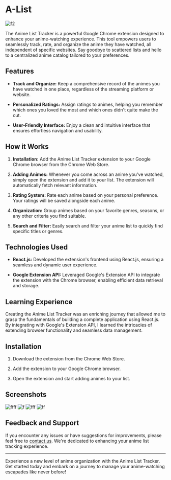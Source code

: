 # A-List

![f2](https://github.com/darkzelli/Anime-List-Tracker/assets/110872601/84098e6c-78b4-42e7-a62a-a4f99fa38b86)



The Anime List Tracker is a powerful Google Chrome extension designed to enhance your anime-watching experience. This tool empowers users to seamlessly track, rate, and organize the anime they have watched, all independent of specific websites. Say goodbye to scattered lists and hello to a centralized anime catalog tailored to your preferences.

## Features

- **Track and Organize:** Keep a comprehensive record of the animes you have watched in one place, regardless of the streaming platform or website.

- **Personalized Ratings:** Assign ratings to animes, helping you remember which ones you loved the most and which ones didn't quite make the cut.

- **User-Friendly Interface:** Enjoy a clean and intuitive interface that ensures effortless navigation and usability.

## How it Works

1. **Installation:** Add the Anime List Tracker extension to your Google Chrome browser from the Chrome Web Store.

2. **Adding Animes:** Whenever you come across an anime you've watched, simply open the extension and add it to your list. The extension will automatically fetch relevant information.

3. **Rating System:** Rate each anime based on your personal preference. Your ratings will be saved alongside each anime.

4. **Organization:** Group animes based on your favorite genres, seasons, or any other criteria you find suitable.

5. **Search and Filter:** Easily search and filter your anime list to quickly find specific titles or genres.

## Technologies Used

- **React.js:** Developed the extension's frontend using React.js, ensuring a seamless and dynamic user experience.

- **Google Extension API:** Leveraged Google's Extension API to integrate the extension with the Chrome browser, enabling efficient data retrieval and storage.

## Learning Experience

Creating the Anime List Tracker was an enriching journey that allowed me to grasp the fundamentals of building a complete application using React.js. By integrating with Google's Extension API, I learned the intricacies of extending browser functionality and seamless data management.

## Installation

1. Download the extension from the Chrome Web Store.

2. Add the extension to your Google Chrome browser.

3. Open the extension and start adding animes to your list.

## Screenshots
![ffff](https://github.com/darkzelli/Anime-List-Tracker/assets/110872601/cadf5194-4c4b-4cb4-b52c-7079dd52e0bd)
![f](https://github.com/darkzelli/Anime-List-Tracker/assets/110872601/813b81d4-8233-4edb-96d5-d9da1d5f9a41)
![fff](https://github.com/darkzelli/Anime-List-Tracker/assets/110872601/5716ac33-2b08-47a2-aa21-fb76a4d20716)
![ff](https://github.com/darkzelli/Anime-List-Tracker/assets/110872601/04ce294f-fede-4cdb-93cc-3a15ef4ad04b)


## Feedback and Support

If you encounter any issues or have suggestions for improvements, please feel free to [contact us](zacharyhallofficial@gmail.com). We're dedicated to enhancing your anime list tracking experience.

---

Experience a new level of anime organization with the Anime List Tracker. Get started today and embark on a journey to manage your anime-watching escapades like never before!
